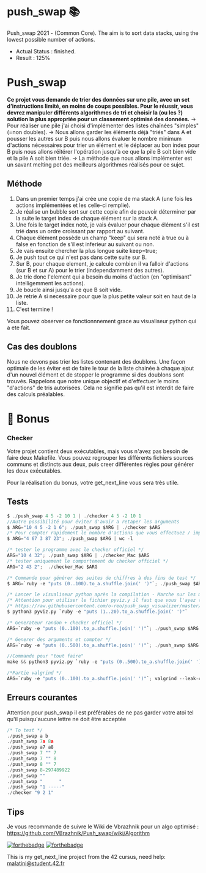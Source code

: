 # push_swap 📚
Push_swap 2021 - (Common Core).
The aim is to sort data stacks, using the lowest possible number of actions.

- Actual Status : finished.
- Result        : 125%
# Push_swap

**Ce projet vous demande de trier des données sur une pile, avec un set
d’instructions limité, en moins de coups possibles. Pour le réussir, vous devrez
manipuler différents algorithmes de tri et choisir la (ou les ?) solution la plus appropriée pour un classement optimisé des données.**
→ Pour réaliser une pile j'ai choisi d'implémenter des listes chaînées "simples" (=non doubles).
→ Nous allons garder les éléments déjà "triés" dans A et pousser les autres sur B puis nous  allons évaluer le nombre minimum d'actions nécessaires pour trier un élément et le déplacer au bon index pour B puis nous allons réitérer l'opération jusqu'à ce que la pile B soit bien vide et la pile A soit bien triée.
→ La méthode que nous allons implémenter est un savant melting pot des meilleurs algorithmes réalisés pour ce sujet.

## Méthode

1. Dans un premier temps j'ai crée une copie de ma stack A (une fois les actions implémentées et les celle-ci remplie).
2. Je réalise un bubble sort sur cette copie afin de pouvoir déterminer par la suite le target index de chaque élément sur la stack A.
3. Une fois le target index noté, je vais évaluer pour chaque élément s'il est trié dans un ordre croissant par rapport au suivant.
4. Chaque élément possède un champ "keep" qui sera noté à true ou à false en fonction de s'il est inferieur au suivant ou non.
5. Je vais ensuite chercher la plus longue suite keep=true;
6. Je push tout ce qui n'est pas dans cette suite sur B. 
7. Sur B, pour chaque element, je calcule combien il va falloir d'actions (sur B et sur A) pour le trier (independamment des autres).
8. Je trie donc l'element qui a besoin du moins d'action (en "optimisant" intelligemment les actions).
9. Je boucle ainsi jusqu'a ce que B soit vide.
10. Je retrie A si necessaire pour que la plus petite valeur soit en haut de la liste. 
11. C'est termine ! 

Vous pouvez observer ce fonctionnnement grace au visualiseur python qui a ete fait. 

## Cas des doublons

Nous ne devons pas trier les listes contenant des doublons. Une façon optimale de les éviter est de faire le tour de la liste chainée à chaque ajout d'un nouvel élément et de stopper le programme si des doublons sont trouvés. Rappelons que notre unique objectif et d'effectuer le moins "d'actions" de tris autorisées. Cela ne signifie pas qu'il est interdit de faire des calculs préalables.

# 🥇 Bonus

### Checker

Votre projet contient deux exécutables, mais vous n'avez pas besoin de faire deux Makefile. Vous pouvez regrouper les différents fichiers sources communs et distincts aux deux, puis creer différentes règles pour générer les deux exécutables. 

Pour la réalisation du bonus, votre get_next_line vous sera très utile.

## Tests

```c
$ ./push_swap 4 5 -2 10 1 | ./checker 4 5 -2 10 1
//Autre possibilité pour éviter d'avoir a retaper les arguments 
$ ARG="10 4 5 -2 1 6"; ./push_swap $ARG | ./checker $ARG
/* Pour compter rapidement le nombre d'actions que vous effectuez / imprimez */
$ ARG="4 67 3 87 23"; ./push_swap $ARG | wc -l
```

```c
/* tester le programme avec le checker officiel */
ARG="10 4 32"; ./push_swap $ARG | ./checker_Mac $ARG
/* tester uniquement le comportement du checker officiel */
ARG="2 43 2";  ./checker_Mac $ARG
```

```c
/* Commande pour générer des suites de chiffres à des fins de test */ 
$ ARG=`ruby -e "puts (0..100).to_a.shuffle.join(' ')"`; ./push_swap $ARG | ./checker $ARG

/* Lancer le visualiseur python après la compilation - Marche sur les mac */
/* Attention pour utiliser le fichier pyviz.y il faut que vous l'ayez telecharge */
/* https://raw.githubusercontent.com/o-reo/push_swap_visualizer/master/pyviz.py */
$ python3 pyviz.py `ruby -e "puts (1..20).to_a.shuffle.join(' ')"`

/* Generateur randon + checker officiel */
ARG=`ruby -e "puts (0..100).to_a.shuffle.join(' ')"`; ./push_swap $ARG | ./checker_Mac $ARG

/* Generer des arguments et compter */
ARG=`ruby -e "puts (0..500).to_a.shuffle.join(' ')"`; ./push_swap $ARG | wc -l

//Commande pour "tout faire" 
make && python3 pyviz.py `ruby -e "puts (0..500).to_a.shuffle.join(' ')"`

/*Partie valgrind */
ARG=`ruby -e "puts (0..100).to_a.shuffle.join(' ')"`; valgrind --leak-check=full ./push_swap $ARG
```

## Erreurs courantes

Attention pour push_swap il est préférables de ne pas garder votre atoi tel qu'il puisqu'aucune lettre ne doit être acceptée

```c
/* To test */
./push_swap a b
./push_swap 7a 8a 
./push_swap a7 a8
./push_swap 7 "" 7
./push_swap 7 "" 8
./push_swap 8 "" 7
./push_swap 8-297489922
./push_swap ""
./push_swap "      "
./push_swap "1 -----"
./checker "9 2 1"
```
## Tips 
Je vous recommande de suivre le Wiki de Vbrazhnik pour un algo optimisé :
https://github.com/VBrazhnik/Push_swap/wiki/Algorithm

[![forthebadge](https://forthebadge.com/images/badges/made-with-c.svg)](https://forthebadge.com)
[![forthebadge](https://forthebadge.com/images/badges/built-with-love.svg)](https://forthebadge.com)

This is my get_next_line project from the 42 cursus,
need help: malatini@student.42.fr
